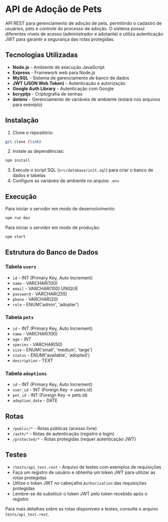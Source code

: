 # API de Adoção de Pets

API REST para gerenciamento de adoção de pets, permitindo o cadastro de usuários, pets e controle do processo de adoção. O sistema possui diferentes níveis de acesso (administrador e adotante) e utiliza autenticação JWT para garantir a segurança das rotas protegidas.

## Tecnologias Utilizadas

- **Node.js** - Ambiente de execução JavaScript
- **Express** - Framework web para Node.js
- **MySQL** - Sistema de gerenciamento de banco de dados
- **JWT (JSON Web Token)** - Autenticação e autorização
- **Google Auth Library** - Autenticação com Google
- **bcryptjs** - Criptografia de senhas
- **dotenv** - Gerenciamento de variáveis de ambiente (estará nos arquivos para exemplo)

## Instalação

1. Clone o repositório:
```bash
git clone (link)
```
2. Instale as dependências:
```bash
npm install
```
3. Execute o script SQL (`src/database/init.sql`) para criar o banco de dados e tabelas
4. Configure as variáveis de ambiente no arquivo `.env`

## Execução

Para iniciar o servidor em modo de desenvolvimento:
```bash
npm run dev
```

Para iniciar o servidor em modo de produção:
```bash
npm start
```

## Estrutura do Banco de Dados

### Tabela `users`
- `id` - INT (Primary Key, Auto Increment)
- `name` - VARCHAR(100)
- `email` - VARCHAR(100) UNIQUE
- `password` - VARCHAR(255)
- `phone` - VARCHAR(20)
- `role` - ENUM('admin', 'adopter')

### Tabela `pets`
- `id` - INT (Primary Key, Auto Increment)
- `name` - VARCHAR(100)
- `age` - INT
- `species` - VARCHAR(50)
- `size` - ENUM('small', 'medium', 'large')
- `status` - ENUM('available', 'adopted')
- `description` - TEXT

### Tabela `adoptions`
- `id` - INT (Primary Key, Auto Increment)
- `user_id` - INT (Foreign Key -> users.id)
- `pet_id` - INT (Foreign Key -> pets.id)
- `adoption_date` - DATE

## Rotas

- `/public/*` - Rotas públicas (acesso livre)
- `/auth/*` - Rotas de autenticação (registro e login)
- `/protected/*` - Rotas protegidas (requer autenticação JWT)

## Testes

- `/tests/api_test.rest` - Arquivo de testes com exemplos de requisições
- Faça um registro de usuário e obtenha um token JWT para utilizar as rotas protegidas
- Utilize o token JWT no cabeçalho `Authorization` das requisições protegidas
- Lembre-se de substituir o token JWT pelo token recebido após o registro

Para mais detalhes sobre as rotas disponíveis e testes, consulte o arquivo `tests/api_test.rest`.